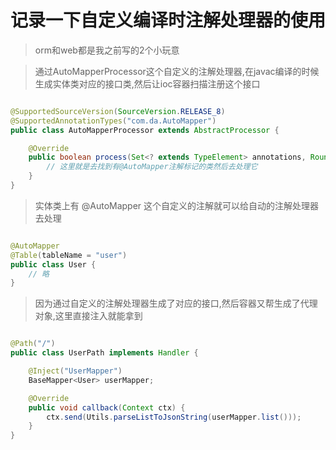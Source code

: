 # 记录一下自定义编译时注解处理器的使用

> orm和web都是我之前写的2个小玩意

> 通过AutoMapperProcessor这个自定义的注解处理器,在javac编译的时候生成实体类对应的接口类,然后让ioc容器扫描注册这个接口

```java

@SupportedSourceVersion(SourceVersion.RELEASE_8)
@SupportedAnnotationTypes("com.da.AutoMapper")
public class AutoMapperProcessor extends AbstractProcessor {

    @Override
    public boolean process(Set<? extends TypeElement> annotations, RoundEnvironment roundEnv) {
        // 这里就是去找到有@AutoMapper注解标记的类然后去处理它
    }
}
```

> 实体类上有 @AutoMapper 这个自定义的注解就可以给自动的注解处理器去处理

```java

@AutoMapper
@Table(tableName = "user")
public class User {
    // 略
}
```

> 因为通过自定义的注解处理器生成了对应的接口,然后容器又帮生成了代理对象,这里直接注入就能拿到

```java

@Path("/")
public class UserPath implements Handler {

    @Inject("UserMapper")
    BaseMapper<User> userMapper;

    @Override
    public void callback(Context ctx) {
        ctx.send(Utils.parseListToJsonString(userMapper.list()));
    }
}
```
